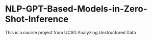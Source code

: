 # NLP-GPT-Based-Models-in-Zero-Shot-Inference
This is a course project from UCSD Analyzing Unstructured Data
